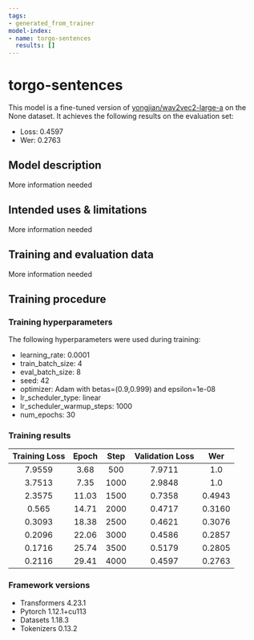 ```yaml
---
tags:
- generated_from_trainer
model-index:
- name: torgo-sentences
  results: []
---
```


<!-- This model card has been generated automatically according to the information the Trainer had access to. You
should probably proofread and complete it, then remove this comment. -->

# torgo-sentences

This model is a fine-tuned version of [yongjian/wav2vec2-large-a](https://huggingface.co/yongjian/wav2vec2-large-a) on the None dataset.
It achieves the following results on the evaluation set:
- Loss: 0.4597
- Wer: 0.2763

## Model description

More information needed

## Intended uses & limitations

More information needed

## Training and evaluation data

More information needed

## Training procedure

### Training hyperparameters

The following hyperparameters were used during training:
- learning_rate: 0.0001
- train_batch_size: 4
- eval_batch_size: 8
- seed: 42
- optimizer: Adam with betas=(0.9,0.999) and epsilon=1e-08
- lr_scheduler_type: linear
- lr_scheduler_warmup_steps: 1000
- num_epochs: 30

### Training results

| Training Loss | Epoch | Step | Validation Loss | Wer    |
|:-------------:|:-----:|:----:|:---------------:|:------:|
| 7.9559        | 3.68  | 500  | 7.9711          | 1.0    |
| 3.7513        | 7.35  | 1000 | 2.9848          | 1.0    |
| 2.3575        | 11.03 | 1500 | 0.7358          | 0.4943 |
| 0.565         | 14.71 | 2000 | 0.4717          | 0.3160 |
| 0.3093        | 18.38 | 2500 | 0.4621          | 0.3076 |
| 0.2096        | 22.06 | 3000 | 0.4586          | 0.2857 |
| 0.1716        | 25.74 | 3500 | 0.5179          | 0.2805 |
| 0.2116        | 29.41 | 4000 | 0.4597          | 0.2763 |


### Framework versions

- Transformers 4.23.1
- Pytorch 1.12.1+cu113
- Datasets 1.18.3
- Tokenizers 0.13.2
